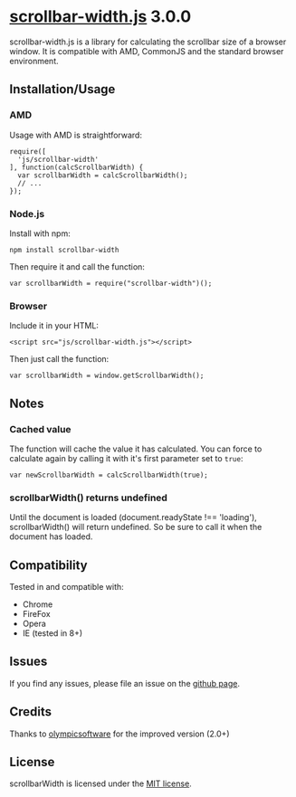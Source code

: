# [scrollbar-width.js](https://github.com/olmokramer/scrollbar-width.js) 3.0.0

scrollbar-width.js is a library for calculating the scrollbar size of a browser window. It is compatible with AMD, CommonJS and the standard browser environment.

## Installation/Usage

### AMD

Usage with AMD is straightforward:

```
require([
  'js/scrollbar-width'
], function(calcScrollbarWidth) {
  var scrollbarWidth = calcScrollbarWidth();
  // ...
});
```

### Node.js

Install with npm:

```
npm install scrollbar-width
```

Then require it and call the function:

```
var scrollbarWidth = require("scrollbar-width")();
```

### Browser

Include it in your HTML:

```
<script src="js/scrollbar-width.js"></script>
```

Then just call the function:

```
var scrollbarWidth = window.getScrollbarWidth();
```

## Notes

### Cached value

The function will cache the value it has calculated. You can force to calculate again by calling it with it's first parameter set to `true`:

```
var newScrollbarWidth = calcScrollbarWidth(true);
```

### scrollbarWidth() returns undefined

Until the document is loaded (document.readyState !== 'loading'), scrollbarWidth() will return undefined. So be sure to call it when the document has loaded.

## Compatibility

Tested in and compatible with:
- Chrome
- FireFox
- Opera
- IE (tested in 8+)

## Issues

If you find any issues, please file an issue on the
[github page](https://github.com/olmokramer/scrollbar-width.js/issues).

## Credits

Thanks to [olympicsoftware](https://github.com/olympicsoftware) for the improved version (2.0+)

## License

scrollbarWidth is licensed under the [MIT license](LICENSE).
